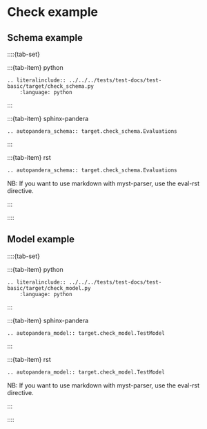 # Check example

## Schema example

::::{tab-set}

:::{tab-item} python

```{eval-rst}
.. literalinclude:: ../../../tests/test-docs/test-basic/target/check_schema.py
    :language: python
```

:::

:::{tab-item} sphinx-pandera

```{eval-rst}
.. autopandera_schema:: target.check_schema.Evaluations
```

:::

:::{tab-item} rst

```markdown
.. autopandera_schema:: target.check_schema.Evaluations
```

NB: If you want to use markdown with myst-parser, use the eval-rst directive.

:::

::::

## Model example

::::{tab-set}

:::{tab-item} python

```{eval-rst}
.. literalinclude:: ../../../tests/test-docs/test-basic/target/check_model.py
    :language: python
```

:::

:::{tab-item} sphinx-pandera

```{eval-rst}
.. autopandera_model:: target.check_model.TestModel
```

:::

:::{tab-item} rst

```markdown
.. autopandera_model:: target.check_model.TestModel
```

NB: If you want to use markdown with myst-parser, use the eval-rst directive.

:::

::::
